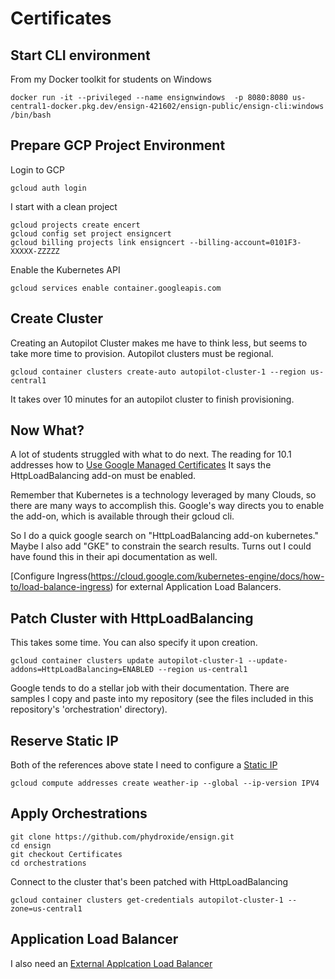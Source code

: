 # Certificates

## Start CLI environment
From my Docker toolkit for students on Windows

```
docker run -it --privileged --name ensignwindows  -p 8080:8080 us-central1-docker.pkg.dev/ensign-421602/ensign-public/ensign-cli:windows /bin/bash
```

## Prepare GCP Project Environment 
Login to GCP
```
gcloud auth login
```


I start with a clean project
```
gcloud projects create encert
gcloud config set project ensigncert
gcloud billing projects link ensigncert --billing-account=0101F3-XXXXX-ZZZZZ
```

Enable the Kubernetes API

```
gcloud services enable container.googleapis.com
```

## Create Cluster

Creating an Autopilot Cluster makes me have to think less, but seems to take more time to provision. Autopilot clusters must be regional. 
```
gcloud container clusters create-auto autopilot-cluster-1 --region us-central1
```

It takes over 10 minutes for an autopilot cluster to finish provisioning. 


## Now What?
A lot of students struggled with what to do next. 
The reading for 10.1 addresses how to [Use Google Managed Certificates](https://cloud.google.com/kubernetes-engine/docs/how-to/managed-certs?hl=en&_ga=2.42614240.-437533536.1661485432)
It says the HttpLoadBalancing add-on must be enabled. 

Remember that Kubernetes is a technology leveraged by many Clouds, so there are many ways to accomplish this. Google's way directs you to enable the add-on, which is available through their gcloud cli.

So I do a quick google search on "HttpLoadBalancing add-on kubernetes." Maybe I also add "GKE" to constrain the search results. Turns out I could have found this in their api documentation as well. 

[Configure Ingress(https://cloud.google.com/kubernetes-engine/docs/how-to/load-balance-ingress) for external Application Load Balancers.



## Patch Cluster with HttpLoadBalancing

This takes some time. You can also specify it upon creation.
```
gcloud container clusters update autopilot-cluster-1 --update-addons=HttpLoadBalancing=ENABLED --region us-central1
```

Google tends to do a stellar job with their documentation. There are samples I copy and paste into my repository (see the files included in this repository's 'orchestration' directory). 

## Reserve Static IP

Both of the references above state I need to configure a [Static IP](https://cloud.google.com/kubernetes-engine/docs/concepts/ingress-xlb#static_ip_addresses_for_https_load_balancers)

```
gcloud compute addresses create weather-ip --global --ip-version IPV4
```

## Apply Orchestrations

```
git clone https://github.com/phydroxide/ensign.git
cd ensign
git checkout Certificates
cd orchestrations
```

Connect to the cluster that's been patched with HttpLoadBalancing

```
gcloud container clusters get-credentials autopilot-cluster-1 --zone=us-central1 
```

## Application Load Balancer
I also need an [External Applcation Load Balancer](https://console.cloud.google.com/welcome?walkthrough_id=load-balancing--ext-https-load-balancer-ingress&_ga=2.244656581.1162373025.1719459190-2005931062.1714184856)
